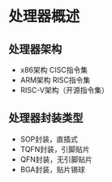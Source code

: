 # 处理器概述

## 处理器架构

- x86架构 CISC指令集
- ARM架构 RISC指令集
- RISC-V架构（开源指令集）

## 处理器封装类型

- SOP封装，直插式
- TQFN封装，引脚贴片
- QFN封装，无引脚贴片
- BGA封装，贴片锡球
